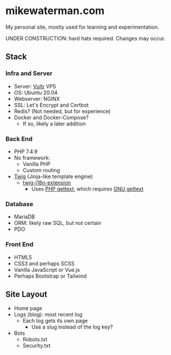 # mikewaterman.com

My personal site, mostly used for learning and experimentation.

UNDER CONSTRUCTION: hard hats required. Changes may occur.

## Stack

### Infra and Server

* Server: [Vultr](https://www.vultr.com/) VPS
* OS: Ubuntu 20.04
* Webserver: NGINX
* SSL: Let's Encrypt and Certbot
* Redis? (Not needed, but for experience)
* Docker and Docker-Compose?
  * If so, likely a later addition

### Back End

* PHP 7.4.9
* No framework:
  * Vanilla PHP
  * Custom routing
* [Twig](https://twig.symfony.com/) (Jinja-like template engine)
  * [twig-i18n-extension](https://github.com/phpmyadmin/twig-i18n-extension)
    * Uses [PHP gettext](https://www.php.net/gettext), which requires [GNU gettext](https://www.gnu.org/software/gettext/gettext.html)

### Database

* MariaDB
* ORM: likely raw SQL, but not certain
* PDO

### Front End

* HTML5
* CSS3 and perhaps SCSS
* Vanilla JavaScript or Vue.js
* Perhaps Bootstrap or Tailwind

## Site Layout

* Home page
* Logs (blog): most recent log
  * Each log gets its own page
    * Use a slug instead of the log key?
* Bots
  * Robots.txt
  * Security.txt

